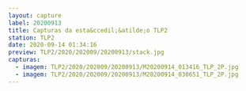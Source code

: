 ```yaml
---
layout: capture
label: 20200913
title: Capturas da esta&ccedil;&atilde;o TLP2
station: TLP2
date: 2020-09-14 01:34:16
preview: TLP2/2020/202009/20200913/stack.jpg
capturas:
  - imagem: TLP2/2020/202009/20200913/M20200914_013416_TLP_2P.jpg
  - imagem: TLP2/2020/202009/20200913/M20200914_030651_TLP_2P.jpg
---
```

